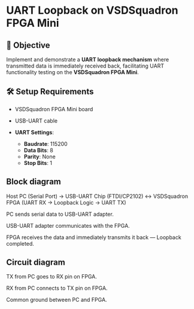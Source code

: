 # UART Loopback on VSDSquadron FPGA Mini


## 🏁 Objective
Implement and demonstrate a **UART loopback mechanism** where transmitted data is immediately received back, facilitating UART functionality testing on the **VSDSquadron FPGA Mini**.



## 🛠️ Setup Requirements

  - VSDSquadron FPGA Mini board
  - USB-UART cable


- **UART Settings**:  
  - **Baudrate**: 115200
  - **Data Bits**: 8
  - **Parity**: None
  - **Stop Bits**: 1


## Block diagram
Host PC (Serial Port) → USB-UART Chip (FTDI/CP2102) ↔ VSDSquadron FPGA (UART RX → Loopback Logic → UART TX)

PC sends serial data to USB-UART adapter.

USB-UART adapter communicates with the FPGA.

FPGA receives the data and immediately transmits it back — Loopback completed.

## Circuit diagram

TX from PC goes to RX pin on FPGA.

RX from PC connects to TX pin on FPGA.

Common ground between PC and FPGA.
